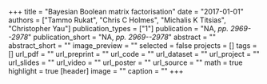 +++
title = "Bayesian Boolean matrix factorisation"
date = "2017-01-01"
authors = ["Tammo Rukat", "Chris C Holmes", "Michalis K Titsias", "Christopher Yau"]
publication_types = ["1"]
publication = "NA, _pp. 2969--2978_"
publication_short = "NA, _pp. 2969--2978_"
abstract = ""
abstract_short = ""
image_preview = ""
selected = false
projects = []
tags = []
url_pdf = ""
url_preprint = ""
url_code = ""
url_dataset = ""
url_project = ""
url_slides = ""
url_video = ""
url_poster = ""
url_source = ""
math = true
highlight = true
[header]
image = ""
caption = ""
+++
